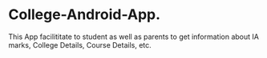 # College-Android-App.
This App facilititate to student as well as parents to get information about IA marks, College Details, Course Details, etc. 
